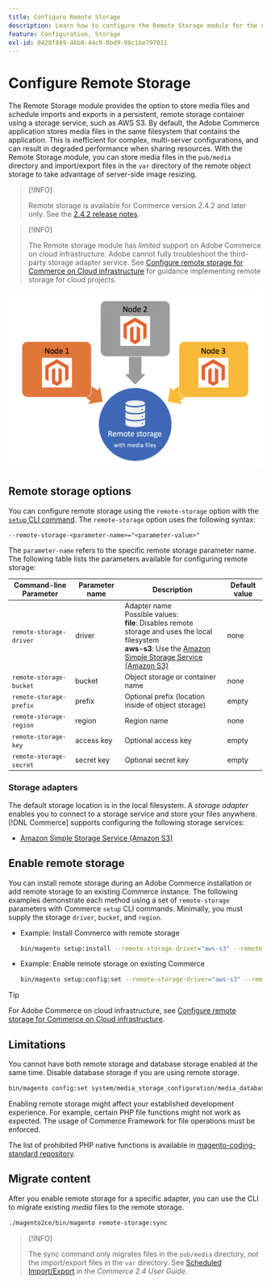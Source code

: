 ```yaml
---
title: Configure Remote Storage
description: Learn how to configure the Remote Storage module for the on-premises Commerce application.
feature: Configuration, Storage
exl-id: 0428f889-46b0-44c9-8bd9-98c1be797011
---
```

# Configure Remote Storage

The Remote Storage module provides the option to store media files and schedule imports and exports in a persistent, remote storage container using a storage service, such as AWS S3. By default, the Adobe Commerce application stores media files in the same filesystem that contains the application. This is inefficient for complex, multi-server configurations, and can result in degraded performance when sharing resources. With the Remote Storage module, you can store media files in the `pub/media` directory and import/export files in the `var` directory of the remote object storage to take advantage of server-side image resizing.

>[!INFO]
>
>Remote storage is available for Commerce version 2.4.2 and later only. See the [2.4.2 release notes](https://devdocs.magento.com/guides/v2.4/release-notes/open-source-2-4-2.html).

>[!INFO]
>
>The Remote storage module has _limited_ support on Adobe Commerce on cloud infrastructure. Adobe cannot fully troubleshoot the third-party storage adapter service. See [Configure remote storage for Commerce on Cloud infrastructure](cloud-support.md) for guidance implementing remote storage for cloud projects.

![schema image](../../assets/configuration/remote-storage-schema.png)

## Remote storage options

You can configure remote storage using the `remote-storage` option with the [`setup` CLI command](../../installation/tutorials/deployment.md). The `remote-storage` option uses the following syntax:

```text
--remote-storage-<parameter-name>="<parameter-value>"
```

The `parameter-name` refers to the specific remote storage parameter name. The following table lists the parameters available for configuring remote storage:

| Command-line Parameter | Parameter name | Description | Default value |
|--- |--- |--- |--- |
| `remote-storage-driver` | driver | Adapter name<br>Possible values:<br>**file**: Disables remote storage and uses the local filesystem<br>**aws-s3**: Use the [Amazon Simple Storage Service (Amazon S3)](remote-storage-aws-s3.md) | none |
| `remote-storage-bucket` | bucket | Object storage or container name | none |
| `remote-storage-prefix` | prefix | Optional prefix (location inside of object storage) | empty |
| `remote-storage-region` | region | Region name | none |
| `remote-storage-key` | access key | Optional access key | empty |
| `remote-storage-secret` | secret key | Optional secret key | empty |

### Storage adapters

The default storage location is in the local filesystem. A _storage adapter_ enables you to connect to a storage service and store your files anywhere. [!DNL Commerce] supports configuring the following storage services:

- [Amazon Simple Storage Service (Amazon S3)](remote-storage-aws-s3.md)

## Enable remote storage

You can install remote storage during an Adobe Commerce installation or add remote storage to an existing Commerce instance. The following examples demonstrate each method using a set of `remote-storage` parameters with Commerce `setup` CLI commands. Minimally, you must supply the storage `driver`, `bucket`, and `region`.

- Example: Install Commerce with remote storage

  ```bash
  bin/magento setup:install --remote-storage-driver="aws-s3" --remote-storage-bucket="myBucket" --remote-storage-region="us-east-1"
  ```

- Example: Enable remote storage on existing Commerce

  ```bash
  bin/magento setup:config:set --remote-storage-driver="aws-s3" --remote-storage-bucket="myBucket" --remote-storage-region="us-east-1"
  ```

>[!TIP]
>
>For Adobe Commerce on cloud infrastructure, see [Configure remote storage for Commerce on Cloud infrastructure](cloud-support.md).

## Limitations

You cannot have both remote storage and database storage enabled at the same time. Disable database storage if you are using remote storage.

```bash
bin/magento config:set system/media_storage_configuration/media_database 0
```

Enabling remote storage might affect your established development experience. For example, certain PHP file functions might not work as expected. The usage of Commerce Framework for file operations must be enforced.

The list of prohibited PHP native functions is available in [magento-coding-standard repository][code-standard].

## Migrate content

After you enable remote storage for a specific adapter, you can use the CLI to migrate existing _media_ files to the remote storage.

```bash
./magento2ce/bin/magento remote-storage:sync
```

>[!INFO]
>
>The sync command only migrates files in the `pub/media` directory, _not_ the import/export files in the `var` directory. See [Scheduled Import/Export][import-export] in the _Commerce 2.4 User Guide_.

<!-- link definitions -->

[import-export]: https://docs.magento.com/user-guide/system/data-scheduled-import-export.html
[code-standard]: https://github.com/magento/magento-coding-standard/blob/develop/Magento2/Sniffs/Functions/DiscouragedFunctionSniff.php
